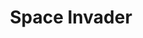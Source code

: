 ---
ee_id: '4212'
site: '1'
type: '2'
long_id: Space Invader (Code)
url: code-space-invader
year: '2004'
medium:
commission:
add_credit:
dims:
pitch: "​Binary’s for Space Invader cartridge"
ps:
live_url:
related: |-
  [14] [2004-001-space-invader] 2004-001 Space Invader
  [4211] [2013-136-the-source-issue-5-space-invader] 2013-136 The Source Issue 5 Space Invader
title: Space Invader
youtube:
imgs: 6502.gif
subheading: "(code)"
year2: '2004'
download:
add_credits:
related_code:
! '':
layout: things-i-made
---